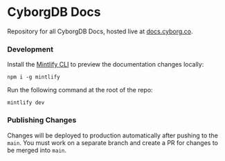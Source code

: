 # CyborgDB Docs

Repository for all CyborgDB Docs, hosted live at [docs.cyborg.co](https://docs.cyborg.co).

### Development

Install the [Mintlify CLI](https://www.npmjs.com/package/mintlify) to preview the documentation changes locally:

```
npm i -g mintlify
```

Run the following command at the root of the repo:

```
mintlify dev
```

### Publishing Changes

Changes will be deployed to production automatically after pushing to the `main`. You must work on a separate branch and create a PR for changes to be merged into `main`.